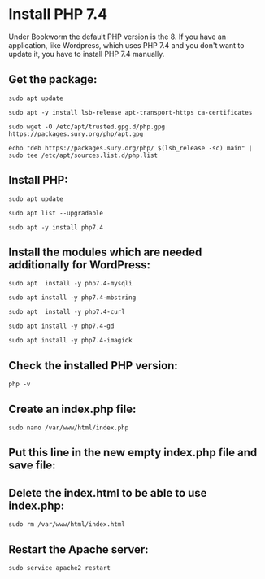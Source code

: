 # Install PHP 7.4

Under Bookworm the default PHP version is the 8. If you have an application, like Wordpress, which uses PHP 7.4 and you don't want to update it, you have to install PHP 7.4 manually.

## Get the package:

`sudo apt update`

`sudo apt -y install lsb-release apt-transport-https ca-certificates`

`sudo wget -O /etc/apt/trusted.gpg.d/php.gpg https://packages.sury.org/php/apt.gpg`

`echo "deb https://packages.sury.org/php/ $(lsb_release -sc) main" | sudo tee /etc/apt/sources.list.d/php.list`

## Install PHP:

`sudo apt update`

`sudo apt list --upgradable`

`sudo apt -y install php7.4`

## Install the modules which are needed additionally for WordPress:

`sudo apt  install -y php7.4-mysqli`

`sudo apt install -y php7.4-mbstring`

`sudo apt  install -y php7.4-curl`

`sudo apt install -y php7.4-gd`

`sudo apt install -y php7.4-imagick`

## Check the installed PHP version:

`php -v`

## Create an index.php file:

`sudo nano /var/www/html/index.php`

## Put this line in the new empty index.php file and save file:

> <?php phpinfo(); ?>

## Delete the index.html to be able to use index.php:

`sudo rm /var/www/html/index.html`

## Restart the Apache server:

`sudo service apache2 restart`
